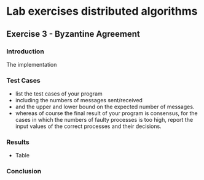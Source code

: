 # Lab exercises distributed algorithms

## Exercise 3 - Byzantine Agreement

### Introduction
The implementation 

### Test Cases
* list the test cases of your program
* including the numbers of messages sent/received
* and the upper and lower bound on the expected number of messages.
* whereas of course the final result of your program is consensus, for the cases in which the numbers of faulty processes is too high, report the input values of the correct processes and their decisions.

### Results

* Table 

### Conclusion
